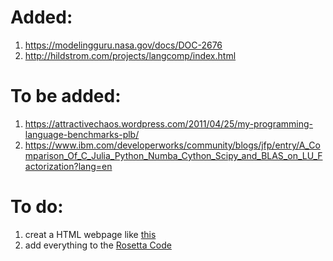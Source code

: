 # Added:
1. https://modelingguru.nasa.gov/docs/DOC-2676
2. http://hildstrom.com/projects/langcomp/index.html


# To be added:
1. https://attractivechaos.wordpress.com/2011/04/25/my-programming-language-benchmarks-plb/
2. https://www.ibm.com/developerworks/community/blogs/jfp/entry/A_Comparison_Of_C_Julia_Python_Numba_Cython_Scipy_and_BLAS_on_LU_Factorization?lang=en


# To do:
1. creat a HTML webpage like [this](http://attractivechaos.github.io/plb/)
2. add everything to the [Rosetta Code](http://rosettacode.org/wiki/Rosetta_Code)
